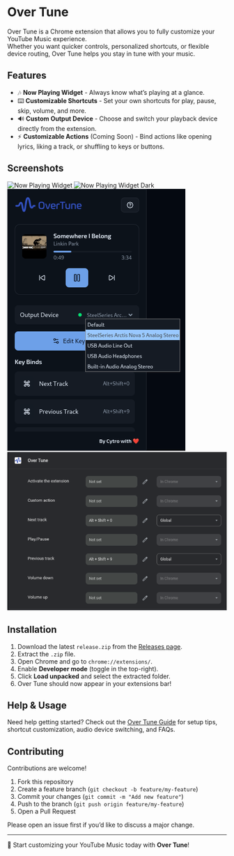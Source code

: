 # Over Tune

Over Tune is a Chrome extension that allows you to fully customize your YouTube Music experience.  
Whether you want quicker controls, personalized shortcuts, or flexible device routing, Over Tune helps you stay in tune with your music.

## Features

- 🎶 **Now Playing Widget** - Always know what’s playing at a glance.
- ⌨️ **Customizable Shortcuts** - Set your own shortcuts for play, pause, skip, volume, and more.
- 🔊 **Custom Output Device** - Choose and switch your playback device directly from the extension.
- ⚡ **Customizable Actions** (Coming Soon) - Bind actions like opening lyrics, liking a track, or shuffling to keys or buttons.

## Screenshots

![Now Playing Widget](public/screenshots/now-playing-light.png)
![Now Playing Widget Dark](public/screenshots/now-playing-dark.png)
![Device Selection](public/screenshots/device-select.png)
![Custom Shortcuts](public/screenshots/shortcuts.png)

## Installation

1. Download the latest `release.zip` from the [Releases page](https://github.com/kyng-cyrto/<repo>/releases).
2. Extract the `.zip` file.
3. Open Chrome and go to `chrome://extensions/`.
4. Enable **Developer mode** (toggle in the top-right).
5. Click **Load unpacked** and select the extracted folder.
6. Over Tune should now appear in your extensions bar!

## Help & Usage

Need help getting started?
Check out the [Over Tune Guide](./Guide.md) for setup tips, shortcut customization, audio device switching, and FAQs.

## Contributing

Contributions are welcome!

1. Fork this repository
2. Create a feature branch (`git checkout -b feature/my-feature`)
3. Commit your changes (`git commit -m "Add new feature"`)
4. Push to the branch (`git push origin feature/my-feature`)
5. Open a Pull Request

Please open an issue first if you’d like to discuss a major change.

---

🚀 Start customizing your YouTube Music today with **Over Tune**!
